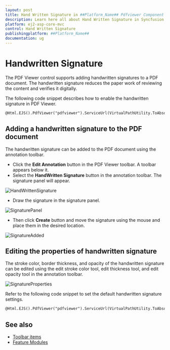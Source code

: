 ```yaml
---
layout: post
title: Hand Written Signature in ##Platform_Name## Pdfviewer Component
description: Learn here all about Hand Written Signature in Syncfusion ##Platform_Name## Pdfviewer component of Syncfusion Essential JS 2 and more.
platform: ej2-asp-core-mvc
control: Hand Written Signature
publishingplatform: ##Platform_Name##
documentation: ug
---
```



# Handwritten Signature

The PDF Viewer control supports adding handwritten signatures to a PDF document. The handwritten signature reduces the paper work of reviewing the content and verifies it digitally.

The following code snippet describes how to enable the handwritten signature in PDF Viewer.

```html
@Html.EJS().PdfViewer("pdfviewer").ServiceUrl(VirtualPathUtility.ToAbsolute("~/PdfViewer/")).EnableHandwrittenSignature(false).DocumentPath("HTTP Succinctly.pdf").Render()

```

## Adding a handwritten signature to the PDF document

The handwritten signature can be added to the PDF document using the annotation toolbar.

* Click the **Edit Annotation** button in the PDF Viewer toolbar. A toolbar appears below it.
* Select the **HandWritten Signature** button in the annotation toolbar. The signature panel will appear.

![HandWrittenSignature](./images/handwritten_sign.png)

* Draw the signature in the signature panel.

![SignaturePanel](./images/signature_panel.png)

* Then click **Create** button and move the signature using the mouse and place them in the desired location.

![SignatureAdded](./images/signature_added.png)

## Editing the properties of handwritten signature

The stroke color, border thickness, and opacity of the handwritten signature can be edited using the edit stroke color tool, edit thickness tool, and edit opacity tool in the annotation toolbar.

![SignatureProperties](./images/signature_properties.png)

Refer to the following code snippet to set the default handwritten signature settings.

```html
@Html.EJS().PdfViewer("pdfviewer").ServiceUrl(VirtualPathUtility.ToAbsolute("~/PdfViewer/")).HandWrittenSignatureSettings(new Syncfusion.EJ2.PdfViewer.PdfViewerHandWrittenSignatureSettings { Opacity = 1, Thickness = 2 }).DocumentPath("HTTP Succinctly.pdf").Render()

```

## See also

* [Toolbar items](./toolbar)
* [Feature Modules](./feature-module)
